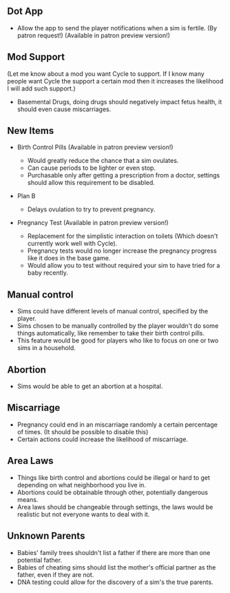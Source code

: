 ## Dot App
- Allow the app to send the player notifications when a sim is fertile. (By patron request!) (Available in patron preview version!)

## Mod Support
(Let me know about a mod you want Cycle to support. If I know many people want Cycle the support a certain mod then it increases the likelihood I will add such support.)

- Basemental Drugs, doing drugs should negatively impact fetus health, it should even cause miscarriages.

## New Items
- Birth Control Pills  (Available in patron preview version!)
	- Would greatly reduce the chance that a sim ovulates.
	- Can cause periods to be lighter or even stop.
	- Purchasable only after getting a prescription from a doctor, settings should allow this requirement to be disabled.

- Plan B
	- Delays ovulation to try to prevent pregnancy.

- Pregnancy Test (Available in patron preview version!)
	- Replacement for the simplistic interaction on toilets (Which doesn't currently work well with Cycle).
	- Pregnancy tests would no longer increase the pregnancy progress like it does in the base game.
	- Would allow you to test without required your sim to have tried for a baby recently.
	
## Manual control
- Sims could have different levels of manual control, specified by the player.
- Sims chosen to be manually controlled by the player wouldn't do some things automatically, like remember to take their birth control pills.
- This feature would be good for players who like to focus on one or two sims in a household.

## Abortion
- Sims would be able to get an abortion at a hospital.

## Miscarriage
- Pregnancy could end in an miscarriage randomly a certain percentage of times. (It should be possible to disable this)
- Certain actions could increase the likelihood of miscarriage.

## Area Laws
- Things like birth control and abortions could be illegal or hard to get depending on what neighborhood you live in.
- Abortions could be obtainable through other, potentially dangerous means.
- Area laws should be changeable through settings, the laws would be realistic but not everyone wants to deal with it.

## Unknown Parents
- Babies' family trees shouldn't list a father if there are more than one potential father.
- Babies of cheating sims should list the mother's official partner as the father, even if they are not.
- DNA testing could allow for the discovery of a sim's the true parents.